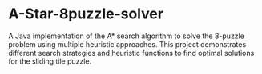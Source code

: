 # A-Star-8puzzle-solver
A Java implementation of the A* search algorithm to solve the 8-puzzle problem using multiple heuristic approaches. This project demonstrates different search strategies and heuristic functions to find optimal solutions for the sliding tile puzzle.
